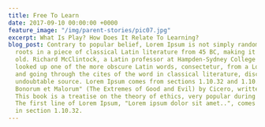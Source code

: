 ```yaml
---
title: Free To Learn
date: 2017-09-10 00:00:00 +0000
feature_image: "/img/parent-stories/pic07.jpg"
excerpt: What Is Play? How Does It Relate To Learning?
blog_post: Contrary to popular belief, Lorem Ipsum is not simply random text. It has
  roots in a piece of classical Latin literature from 45 BC, making it over 2000 years
  old. Richard McClintock, a Latin professor at Hampden-Sydney College in Virginia,
  looked up one of the more obscure Latin words, consectetur, from a Lorem Ipsum passage,
  and going through the cites of the word in classical literature, discovered the
  undoubtable source. Lorem Ipsum comes from sections 1.10.32 and 1.10.33 of "de Finibus
  Bonorum et Malorum" (The Extremes of Good and Evil) by Cicero, written in 45 BC.
  This book is a treatise on the theory of ethics, very popular during the Renaissance.
  The first line of Lorem Ipsum, "Lorem ipsum dolor sit amet..", comes from a line
  in section 1.10.32.
---
```

